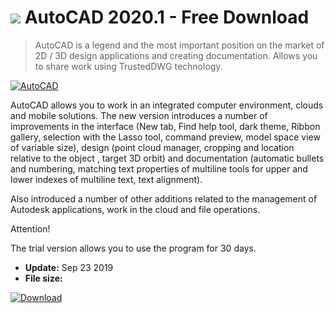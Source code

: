 # ![](https://cdn.softexe.net/static/icon/c/autocad-8691.png) AutoCAD 2020.1 - Free Download

> AutoCAD is a legend and the most important position on the market of 2D / 3D design applications and creating documentation. Allows you to share work using TrustedDWG technology.

[![AutoCAD](https://gallery.dpcdn.pl/imgc/Tools/50497/g_-_420x350_1.5_-_x20140417183944_0.png)](https://softexe.net/win/multimedia/cad/autocad:hfap.html)

AutoCAD allows you to work in an integrated computer environment, clouds and mobile solutions. The new version introduces a number of improvements in the interface (New tab, Find help tool, dark theme, Ribbon gallery, selection with the Lasso tool, command preview, model space view of variable size), design (point cloud manager, cropping and location relative to the object , target 3D orbit) and documentation (automatic bullets and numbering, matching text properties of multiline tools for upper and lower indexes of multiline text, text alignment).
 
 Also introduced a number of other additions related to the management of Autodesk applications, work in the cloud and file operations.
 
 Attention!
 
 The trial version allows you to use the program for 30 days.


- **Update:** Sep 23 2019
- **File size:** 

[![Download](https://cdn.softexe.net/static/img/download.png)](https://softexe.net/win/multimedia/cad/autocad:hfap.html)

